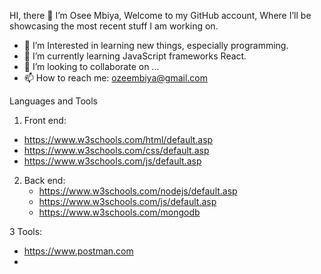 HI, there 👋
I’m Osee Mbiya, Welcome to my GitHub account, Where I’ll be showcasing the most recent stuff I am working on. 
 
- 👀 I’m Interested in learning new things, especially programming.
- 🌱 I’m currently learning JavaScript frameworks React. 
- 💞️ I’m looking to collaborate on ...
- 📫 How to reach me: ozeembiya@gmail.com



Languages and Tools

1. Front end:
- https://www.w3schools.com/html/default.asp
- https://www.w3schools.com/css/default.asp
- https://www.w3schools.com/js/default.asp

2. Back end:
   - https://www.w3schools.com/nodejs/default.asp
   - https://www.w3schools.com/js/default.asp
   - https://www.w3schools.com/mongodb


3 Tools: 
- https://www.postman.com
- 
